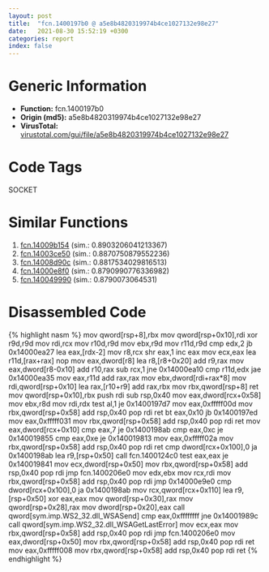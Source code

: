 ```yaml
---
layout: post
title:  "fcn.1400197b0 @ a5e8b4820319974b4ce1027132e98e27"
date:   2021-08-30 15:52:19 +0300
categories: report
index: false
---
```


# Generic Information
- **Function:** fcn.1400197b0
- **Origin (md5):** a5e8b4820319974b4ce1027132e98e27
- **VirusTotal:** [virustotal.com/gui/file/a5e8b4820319974b4ce1027132e98e27][virustotal_ref]

# Code Tags
<span class="tag" id="SOCKET">SOCKET</span>


# Similar Functions

1. [fcn.14009b154][similar_1_ref] (sim.: 0.8903206041213367)
2. [fcn.14003ce50][similar_2_ref] (sim.: 0.8870750879552236)
3. [fcn.14008d90c][similar_3_ref] (sim.: 0.8817534029816513)
4. [fcn.14000e8f0][similar_4_ref] (sim.: 0.8790990776336982)
5. [fcn.140049990][similar_5_ref] (sim.: 0.8790073064531)


# Disassembled Code

{% highlight nasm %}
mov qword[rsp+8],rbx
mov qword[rsp+0x10],rdi
xor r9d,r9d
mov rdi,rcx
mov r10d,r9d
mov ebx,r9d
mov r11d,r9d
cmp edx,2
jb 0x14000ea27
lea eax,[rdx-2]
mov r8,rcx
shr eax,1
inc eax
mov ecx,eax
lea r11d,[rax+rax]
nop 
mov eax,dword[r8]
lea r8,[r8+0x20]
add r9,rax
mov eax,dword[r8-0x10]
add r10,rax
sub rcx,1
jne 0x14000ea10
cmp r11d,edx
jae 0x14000ea35
mov eax,r11d
add rax,rax
mov ebx,dword[rdi+rax*8]
mov rdi,qword[rsp+0x10]
lea rax,[r10+r9]
add rax,rbx
mov rbx,qword[rsp+8]
ret 
mov qword[rsp+0x10],rbx
push rdi
sub rsp,0x40
mov eax,dword[rcx+0x58]
mov ebx,r8d
mov rdi,rdx
test al,1
je 0x1400197d7
mov eax,0xfffff00d
mov rbx,qword[rsp+0x58]
add rsp,0x40
pop rdi
ret 
bt eax,0x10
jb 0x1400197ed
mov eax,0xfffff031
mov rbx,qword[rsp+0x58]
add rsp,0x40
pop rdi
ret 
mov eax,dword[rcx+0x10]
cmp eax,7
je 0x1400198ab
cmp eax,0xc
je 0x140019855
cmp eax,0xe
je 0x140019813
mov eax,0xfffff02a
mov rbx,qword[rsp+0x58]
add rsp,0x40
pop rdi
ret 
cmp dword[rcx+0x100],0
ja 0x1400198ab
lea r9,[rsp+0x50]
call fcn.1400124c0
test eax,eax
je 0x140019841
mov ecx,dword[rsp+0x50]
mov rbx,qword[rsp+0x58]
add rsp,0x40
pop rdi
jmp fcn.1400206e0
mov edx,ebx
mov rcx,rdi
mov rbx,qword[rsp+0x58]
add rsp,0x40
pop rdi
jmp 0x14000e9e0
cmp dword[rcx+0x100],0
ja 0x1400198ab
mov rcx,qword[rcx+0x110]
lea r9,[rsp+0x50]
xor eax,eax
mov qword[rsp+0x30],rax
mov qword[rsp+0x28],rax
mov dword[rsp+0x20],eax
call qword[sym.imp.WS2_32.dll_WSASend]
cmp eax,0xffffffff
jne 0x14001989c
call qword[sym.imp.WS2_32.dll_WSAGetLastError]
mov ecx,eax
mov rbx,qword[rsp+0x58]
add rsp,0x40
pop rdi
jmp fcn.1400206e0
mov eax,dword[rsp+0x50]
mov rbx,qword[rsp+0x58]
add rsp,0x40
pop rdi
ret 
mov eax,0xfffff008
mov rbx,qword[rsp+0x58]
add rsp,0x40
pop rdi
ret 
{% endhighlight %}


[similar_1_ref]: /report/fcn.14009b154@a5e8b4820319974b4ce1027132e98e27
[similar_2_ref]: /report/fcn.14003ce50@a5e8b4820319974b4ce1027132e98e27
[similar_3_ref]: /report/fcn.14008d90c@a5e8b4820319974b4ce1027132e98e27
[similar_4_ref]: /report/fcn.14000e8f0@72082bb1b08918279d6780845b69f5ff
[similar_5_ref]: /report/fcn.140049990@a5e8b4820319974b4ce1027132e98e27
[virustotal_ref]: https://www.virustotal.com/gui/file/a5e8b4820319974b4ce1027132e98e27